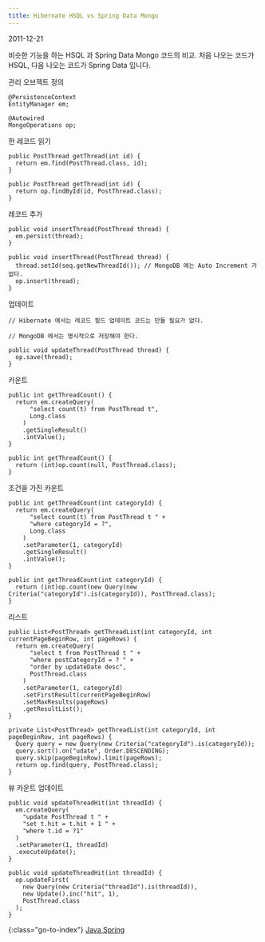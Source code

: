 ```yaml
---
title: Hibernate HSQL vs Spring Data Mongo
---
```


2011-12-21

비슷한 기능을 하는 HSQL 과 Spring Data Mongo 코드의 비교.
처음 나오는 코드가 HSQL, 다음 나오는 코드가 Spring Data 입니다.

관리 오브젝트 정의

    @PersistenceContext
    EntityManager em;

    @Autowired
    MongoOperations op;

한 레코드 읽기

    public PostThread getThread(int id) {
      return em.find(PostThread.class, id);
    }

    public PostThread getThread(int id) {
      return op.findById(id, PostThread.class);
    }

레코드 추가

    public void insertThread(PostThread thread) {
      em.persist(thread);
    }

    public void insertThread(PostThread thread) {
      thread.setId(seq.getNewThreadId()); // MongoDB 에는 Auto Increment 가 없다.
      op.insert(thread);
    }

업데이트

    // Hibernate 에서는 레코드 필드 업데이트 코드는 만들 필요가 없다.

    // MongoDB 에서는 명시적으로 저장해야 한다.

    public void updateThread(PostThread thread) {
      op.save(thread);
    }

카운트

    public int getThreadCount() {
      return em.createQuery(
          "select count(t) from PostThread t",
          Long.class
        )
        .getSingleResult()
        .intValue();
    }

    public int getThreadCount() {
      return (int)op.count(null, PostThread.class);
    }

조건을 가진 카운트
   
    public int getThreadCount(int categoryId) {
      return em.createQuery(
          "select count(t) from PostThread t " +
          "where categoryId = ?",
          Long.class
        )
        .setParameter(1, categoryId)
        .getSingleResult()
        .intValue();
    }

    public int getThreadCount(int categoryId) {
      return (int)op.count(new Query(new Criteria("categoryId").is(categoryId)), PostThread.class);
    }

리스트

    public List<PostThread> getThreadList(int categoryId, int currentPageBeginRow, int pageRows) {
      return em.createQuery(
          "select t from PostThread t " +
          "where postCategoryId = ? " +
          "order by updateDate desc",
          PostThread.class
        )
        .setParameter(1, categoryId)
        .setFirstResult(currentPageBeginRow)
        .setMaxResults(pageRows)
        .getResultList();
    }

    private List<PostThread> getThreadList(int categoryId, int pageBeginRow, int pageRows) {
      Query query = new Query(new Criteria("categoryId").is(categoryId));
      query.sort().on("udate", Order.DESCENDING);
      query.skip(pageBeginRow).limit(pageRows);
      return op.find(query, PostThread.class);
    }

뷰 카운트 업데이트

    public void updateThreadHit(int threadId) {
      em.createQuery(
        "update PostThread t " +
        "set t.hit = t.hit + 1 " +
        "where t.id = ?1"
      )
      .setParameter(1, threadId)
      .executeUpdate();
    }

    public void updateThreadHit(int threadId) {
      op.updateFirst(
        new Query(new Criteria("threadId").is(threadId)),
        new Update().inc("hit", 1),
        PostThread.class
      );
    }


{:class="go-to-index"}
[Java Spring](index)
